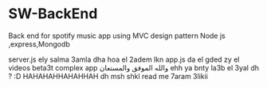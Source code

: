 # SW-BackEnd
Back end for spotify music app using MVC design pattern Node js ,express,Mongodb


server.js ely salma 3amla dha hoa el 2adem lkn app.js da el gded zy el videos beta3t complex app
والله الموفق والمستعان
ehh ya bnty la3b el 3yal dh ? :D HAHAHAHHAHAHHAH dh msh shkl read me 7aram 3likii
